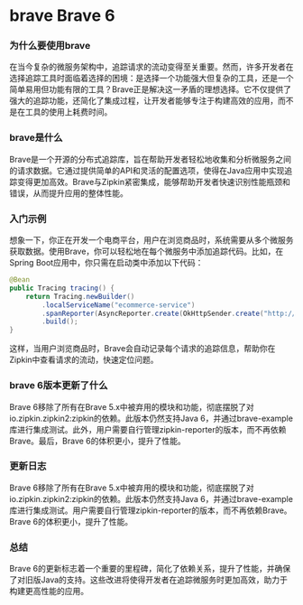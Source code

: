# brave Brave 6
### 为什么要使用brave

在当今复杂的微服务架构中，追踪请求的流动变得至关重要。然而，许多开发者在选择追踪工具时面临着选择的困境：是选择一个功能强大但复杂的工具，还是一个简单易用但功能有限的工具？Brave正是解决这一矛盾的理想选择。它不仅提供了强大的追踪功能，还简化了集成过程，让开发者能够专注于构建高效的应用，而不是在工具的使用上耗费时间。

### brave是什么

Brave是一个开源的分布式追踪库，旨在帮助开发者轻松地收集和分析微服务之间的请求数据。它通过提供简单的API和灵活的配置选项，使得在Java应用中实现追踪变得更加高效。Brave与Zipkin紧密集成，能够帮助开发者快速识别性能瓶颈和错误，从而提升应用的整体性能。

### 入门示例

想象一下，你正在开发一个电商平台，用户在浏览商品时，系统需要从多个微服务获取数据。使用Brave，你可以轻松地在每个微服务中添加追踪代码。比如，在Spring Boot应用中，你只需在启动类中添加以下代码：

```java
@Bean
public Tracing tracing() {
    return Tracing.newBuilder()
        .localServiceName("ecommerce-service")
        .spanReporter(AsyncReporter.create(OkHttpSender.create("http://localhost:9411/api/v2/spans")))
        .build();
}
```

这样，当用户浏览商品时，Brave会自动记录每个请求的追踪信息，帮助你在Zipkin中查看请求的流动，快速定位问题。

### brave 6版本更新了什么

Brave 6移除了所有在Brave 5.x中被弃用的模块和功能，彻底摆脱了对io.zipkin.zipkin2:zipkin的依赖。此版本仍然支持Java 6，并通过brave-example库进行集成测试。此外，用户需要自行管理zipkin-reporter的版本，而不再依赖Brave。最后，Brave 6的体积更小，提升了性能。

### 更新日志

Brave 6移除了所有在Brave 5.x中被弃用的模块和功能，彻底摆脱了对io.zipkin.zipkin2:zipkin的依赖。此版本仍然支持Java 6，并通过brave-example库进行集成测试。用户需要自行管理zipkin-reporter的版本，而不再依赖Brave。Brave 6的体积更小，提升了性能。

### 总结

Brave 6的更新标志着一个重要的里程碑，简化了依赖关系，提升了性能，并确保了对旧版Java的支持。这些改进将使得开发者在追踪微服务时更加高效，助力于构建更高性能的应用。